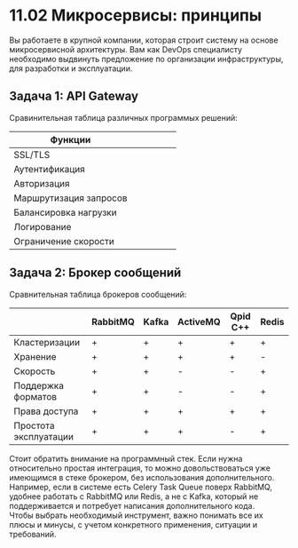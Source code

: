 # 11.02 Микросервисы: принципы  

Вы работаете в крупной компании, которая строит систему на основе микросервисной архитектуры. Вам как DevOps специалисту
необходимо выдвинуть предложение по организации инфраструктуры, для разработки и эксплуатации.  

## Задача 1: API Gateway  

Сравинительная таблица различных программых решений:  

| Функции                |     |     |     |     |     |
|------------------------|-----|-----|-----|-----|-----|
| SSL/TLS                |     |     |     |     |     |
| Аутентификация         |     |     |     |     |     |
| Авторизация            |     |     |     |     |     |
| Маршрутизация запросов |     |     |     |     |     |
| Балансировка нагрузки  |     |     |     |     |     |
| Логирование            |     |     |     |     |     |
| Ограничение скорости   |     |     |     |     |     |



## Задача 2: Брокер сообщений  

Сравнительная таблица брокеров сообщений:  

|                       | RabbitMQ | Kafka | ActiveMQ | Qpid C++ | Redis |
|-----------------------|----------|-------|----------|----------|-------|
| Кластеризации         | +        | +     | +        | +        | +     |
| Хранение              | +        | +     | +        | +        | -     |
| Скорость              | +        | +     | -        | -        | +     |
| Поддержка форматов    | +        | +     | -        | -        | +     |
| Права доступа         | +        | +     | +        | +        | +     |
| Простота эксплуатации | +        | +     | +        | -        | +     |

Cтоит обратить внимание на программный стек. Если нужна относительно простая интеграция, то можно довольствоваться уже 
имеющимся в стеке брокером, без использования дополнительного. Например, если в системе есть Celery Task Queue 
поверх RabbitMQ, удобнее работать с RabbitMQ или Redis, а не с Kafka, который не поддерживается и потребует написания 
дополнительного кода.  
Чтобы выбрать необходимый инструмент, важно понимать все их плюсы и минусы, с учетом конкретного применения, ситуации и требований.